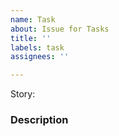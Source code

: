 ```yaml
---
name: Task
about: Issue for Tasks
title: ''
labels: task
assignees: ''

---
```


Story: 

### Description

